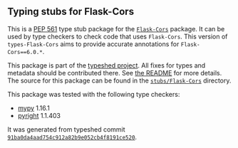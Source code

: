 ## Typing stubs for Flask-Cors

This is a [PEP 561](https://peps.python.org/pep-0561/) type stub package for
the [`Flask-Cors`](https://github.com/corydolphin/flask-cors) package. It can be used by type checkers
to check code that uses `Flask-Cors`. This version of
`types-Flask-Cors` aims to provide accurate annotations for
`Flask-Cors==6.0.*`.

This package is part of the [typeshed project](https://github.com/python/typeshed).
All fixes for types and metadata should be contributed there.
See [the README](https://github.com/python/typeshed/blob/main/README.md)
for more details. The source for this package can be found in the
[`stubs/Flask-Cors`](https://github.com/python/typeshed/tree/main/stubs/Flask-Cors)
directory.

This package was tested with the following type checkers:
* [mypy](https://github.com/python/mypy/) 1.16.1
* [pyright](https://github.com/microsoft/pyright) 1.1.403

It was generated from typeshed commit
[`91ba0da4aad754c912a82b9e052cb4f8191ce520`](https://github.com/python/typeshed/commit/91ba0da4aad754c912a82b9e052cb4f8191ce520).